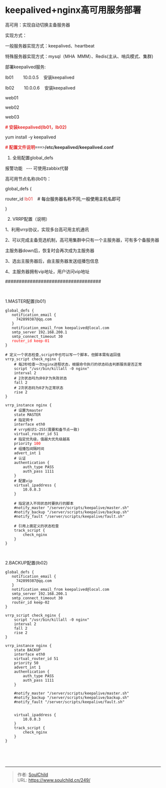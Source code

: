 # keepalived+nginx高可用服务部署

<!--more-->
高可用：实现自动切换主备服务器

实现方式：

一般服务器实现方式：keepalived、heartbeat

特殊服务器实现方式：mysql（MHA  MMM）、Redis(主从、哨兵模式、集群)

部署keepalived服务:

lb01        10.0.0.5    安装keepalived

lb02        10.0.0.6    安装keepalived

web01

web02

web03

<strong><span style="color: #e53333; font-size: 14px;"># 安装</span></strong><strong><span style="color: #e53333; font-size: 14px;">keepalived</span></strong><strong><span style="color: #e53333; font-size: 14px;">(lb01，lb02)</span></strong>

yum install -y keepalived

<strong><span style="color: #e53333; font-size: 14px;"># 配置文件说明<span style="color: #000000;"><span style="font-family: Microsoft YaHei;">===</span><span style="font-family: Microsoft YaHei;">&gt;</span></span></span></strong><strong><span style="color: #333333; font-size: 14px;">/etc/keepalived/keepalived.conf</span></strong>

01. 全局配置global_defs

报警功能   --- 可使用zabbix代替

高可用节点名称(lb01)：

global_defs {

router_id <span style="color: #e53333;">lb01    <span style="color: #000000;"># 每台服务器名称不同,一般使用主机名即可</span>
</span>

}

02. VRRP配置（说明）

1、利用vrrp协议，实现多台高可用主机通讯

2、可以完成主备竞选机制，高可用集群中只有一个主服务器，可有多个备服务器

主服务器down后，恢复时会再次成为主服务器

3、选出主服务器后，由主服务器发送组播包信息

4、主服务器拥有vip地址，用户访问vip地址

###################################

&nbsp;

1.MASTER配置(lb01)
<pre class="line-numbers" data-start="1"><code class="language-bash">global_defs {
   notification_email {
     742899387@qq.com
   }
   notification_email_from keepalived@local.com
   smtp_server 192.168.200.1
   smtp_connect_timeout 30
   <span style="color: #ff0000;">router_id keep-01</span>
}

# 定义一个状态检查,script中也可以写一个脚本，但脚本需有返回值
vrrp_script check_nginx {
    # 每2秒检查一次nginx进程状态，根据命令执行的状态码去判断服务是否正常
    script "/usr/bin/killall -0 nginx"
    interval 2
    # 2次状态吗为非0才为失败状态
    fall 2
    # 2次状态码为0才为正常状态
    rise 2
}

vrrp_instance nginx {
    # 设置为master
    state MASTER
    # 指定网卡
    interface eth0
    # vrrp标识1-255(需要和备节点一致)
    virtual_router_id 51
    # 指定优先级，值越大优先级越高
    priority <span style="color: #ff0000;">100</span>
    # 组播包间隔时间
    advert_int 1
    # 认证
    authentication {
        auth_type PASS
        auth_pass 1111
    }
    # 配置vip
    virtual_ipaddress {
        10.0.0.3
    }

    # 指定进入不同状态时要执行的脚本
    #notify_master "/server/scripts/keepalive/master.sh"
    #notify_backup "/server/scripts/keepalive/backup.sh"
    #notify_fault "/server/scripts/keepalive/fault.sh"

    # 引用上面定义的状态检查
    track_script {
        check_nginx
    }
}</code></pre>
&nbsp;

2.BACKUP配置(lb02)
<pre class="line-numbers" data-start="1"><code class="language-bash">global_defs {
   notification_email {
     742899387@qq.com
   }
   notification_email_from keepalived@local.com
   smtp_server 192.168.200.1
   smtp_connect_timeout 30
   router_id keep-02
}

vrrp_script check_nginx {
    script "/usr/bin/killall -0 nginx"
    interval 2
    fall 2
    rise 2
}

vrrp_instance nginx {
    state BACKUP
    interface eth0
    virtual_router_id 51
    priority 50
    advert_int 1
    authentication {
        auth_type PASS
        auth_pass 1111
    }

    #notify_master "/server/scripts/keepalive/master.sh"
    #notify_backup "/server/scripts/keepalive/backup.sh"
    #notify_fault "/server/scripts/keepalive/fault.sh"


    virtual_ipaddress {
        10.0.0.3
    }
    track_script {
        check_nginx
    }
}</code></pre>
&nbsp;

&nbsp;


---

> 作者: [SoulChild](https://www.soulchild.cn)  
> URL: https://www.soulchild.cn/249/  

